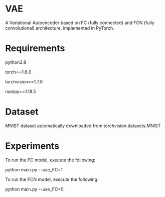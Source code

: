 # VAE
A Variational Autoencoder based on FC (fully connected) and FCN (fully convolutional) architecture, implemented in PyTorch.

# Requirements
python3.8

torch==1.6.0

torchvision==1.7.0

numpy==1.18.5


# Dataset
MNIST dataset automatically downloaded from torchvision.datasets.MNIST


# Experiments
To run the FC model, execute the following:

python main.py --use_FC=1 

To run the FCN model, execute the following:

python main.py --use_FC=0

